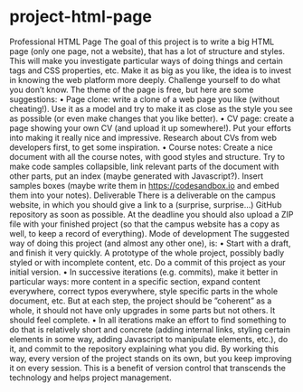 # project-html-page
Professional HTML Page
The goal of this project is to write a big HTML page (only one page, not a website), that has a lot of structure
and styles. This will make you investigate particular ways of doing things and certain tags and CSS properties,
etc. Make it as big as you like, the idea is to invest in knowing the web platform more deeply. Challenge yourself
to do what you don’t know.
The theme of the page is free, but here are some suggestions:
• Page clone: write a clone of a web page you like (without cheating!). Use it as a model and try to make it
as close as the style you see as possible (or even make changes that you like better).
• CV page: create a page showing your own CV (and upload it up somewhere!). Put your efforts into making
it really nice and impressive. Research about CVs from web developers first, to get some inspiration.
• Course notes: Create a nice document with all the course notes, with good styles and structure. Try to
make code samples collapsible, link relevant parts of the document with other parts, put an index (maybe
generated with Javascript?). Insert samples boxes (maybe write them in https://codesandbox.io and embed
them into your notes).
Deliverable
There is a deliverable on the campus website, in which you should give a link to a (surprise, surprise...) GitHub
repository as soon as possible. At the deadline you should also upload a ZIP file with your finished project (so
that the campus website has a copy as well, to keep a record of everything).
Mode of development
The suggested way of doing this project (and almost any other one), is:
• Start with a draft, and finish it very quickly. A prototype of the whole project, possibly badly styled or with
incomplete content, etc. Do a commit of this project as your initial version.
• In successive iterations (e.g. commits), make it better in particular ways: more content in a specific section,
expand content everywhere, correct typos everywhere, style specific parts in the whole document, etc. But
at each step, the project should be ”coherent” as a whole, it should not have only upgrades in some parts
but not others. It should feel complete.
• In all iterations make an effort to find something to do that is relatively short and concrete (adding internal
links, styling certain elements in some way, adding Javascript to manipulate elements, etc.), do it, and
commit to the repository explaining what you did.
By working this way, every version of the project stands on its own, but you keep improving it on every session.
This is a benefit of version control that transcends the technology and helps project management.
